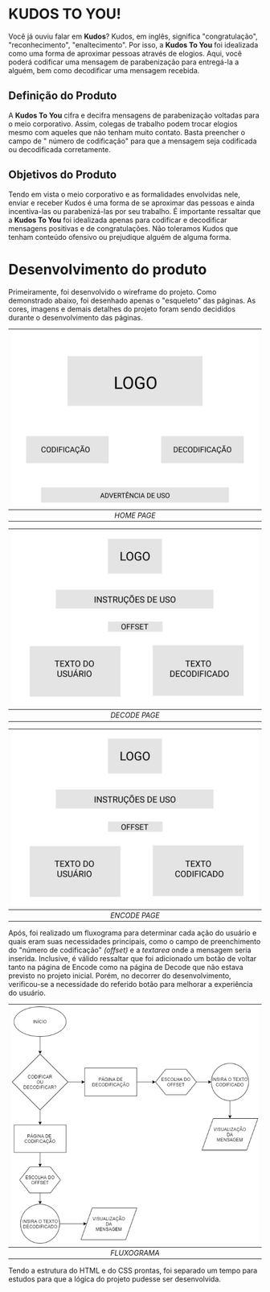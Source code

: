 ﻿# KUDOS TO YOU!

Você já ouviu falar em **Kudos**? Kudos, em inglês, significa "congratulação", "reconhecimento", "enaltecimento". Por isso, a **Kudos To You** foi idealizada como uma forma de aproximar pessoas através de elogios. Aqui, você poderá codificar uma mensagem de parabenização para entregá-la a alguém, bem como decodificar uma mensagem recebida.


## Definição do Produto

A **Kudos To You** cifra e decifra mensagens de parabenização voltadas para o meio corporativo. Assim, colegas de trabalho podem trocar elogios mesmo com aqueles que não tenham muito contato. Basta preencher o campo de " número de codificação" para que a mensagem seja codificada ou decodificada corretamente.


## Objetivos do Produto

Tendo em vista o meio corporativo e as formalidades envolvidas nele, enviar e receber Kudos é uma forma de se aproximar das pessoas e ainda incentiva-las ou parabenizá-las por seu trabalho. É importante ressaltar que a **Kudos To You** foi idealizada apenas para codificar e decodificar mensagens positivas e de congratulações. Não toleramos Kudos que tenham conteúdo ofensivo ou prejudique alguém de alguma forma. 




# Desenvolvimento do produto

Primeiramente, foi desenvolvido o wireframe do projeto. Como demonstrado abaixo, foi desenhado apenas o "esqueleto" das páginas. As cores, imagens e demais detalhes do projeto foram sendo decididos durante o desenvolvimento das páginas.

| ![WIREFRAME HOMEPAGE](/src/assets/HOMEPAGE.jpg) |
|:--:|
| *HOME PAGE* |


| ![WIREFRAME DECODEPAGE](src/assets/DECODEPAGE.png) |
|:--:|
| *DECODE PAGE* |


| ![WIREFRAME ENCODEPAGE](src/assets/ENCODEPAGE.png) |
|:--:|
| *ENCODE PAGE* |


Após, foi realizado um fluxograma para determinar cada ação do usuário e quais eram suas necessidades principais, como o campo de preenchimento do "número de codificação" *(offset)* e a *textarea* onde a mensagem seria inserida.
Inclusive, é válido ressaltar que foi adicionado um botão de voltar tanto na página de Encode como na página de Decode que não estava previsto no projeto inicial. Porém, no decorrer do desenvolvimento, verificou-se a necessidade do referido botão para melhorar a experiência do usuário. 



| ![FLUXOGRAMA](/src/assets/Fluxograma.png) |
|:--:|
| *FLUXOGRAMA* |


Tendo a estrutura do HTML e do CSS prontas, foi separado um tempo para estudos para que a lógica do projeto pudesse ser desenvolvida. 
